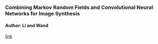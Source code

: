 ### Combining Markov Random Fields and Convolutional Neural Networks for Image Synthesis
#### Author: Li and Wand

[link](https://arxiv.org/pdf/1601.04589.pdf)